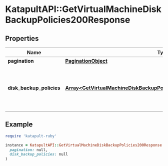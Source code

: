 # KatapultAPI::GetVirtualMachineDiskBackupPolicies200Response

## Properties

| Name | Type | Description | Notes |
| ---- | ---- | ----------- | ----- |
| **pagination** | [**PaginationObject**](PaginationObject.md) |  |  |
| **disk_backup_policies** | [**Array&lt;GetVirtualMachineDiskBackupPolicies200ResponseDiskBackupPolicies&gt;**](GetVirtualMachineDiskBackupPolicies200ResponseDiskBackupPolicies.md) | The disk backup policies for the provided virtual machine |  |

## Example

```ruby
require 'katapult-ruby'

instance = KatapultAPI::GetVirtualMachineDiskBackupPolicies200Response.new(
  pagination: null,
  disk_backup_policies: null
)
```

